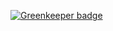 
[![Greenkeeper badge](https://badges.greenkeeper.io/slikts/css-font-loading-module.svg)](https://greenkeeper.io/)
